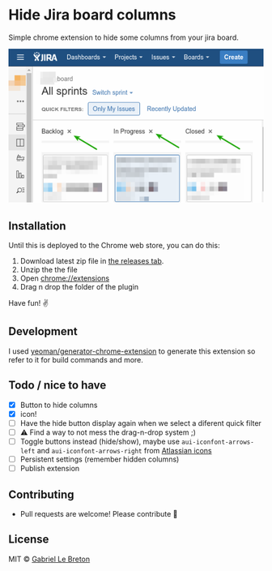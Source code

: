 # Hide Jira board columns

Simple chrome extension to hide some columns from your jira board.

![Jira example](/doc/jira-example.png)

## Installation

Until this is deployed to the Chrome web store, you can do this:

1. Download latest zip file in [the releases tab](https://github.com/GabLeRoux/ansi-colors-chrome-extension/releases).
2. Unzip the the file
3. Open [chrome://extensions](chrome://extensions)
4. Drag n drop the folder of the plugin

Have fun! :v:

## Development

I used [yeoman/generator-chrome-extension](https://github.com/yeoman/generator-chrome-extension) to generate this extension so refer to it for build commands and more.

## Todo / nice to have

- [x] Button to hide columns
- [x] icon!
- [ ] Have the hide button display again when we select a diferent quick filter
- [ ] :warning: Find a way to not mess the drag-n-drop system ;)
- [ ] Toggle buttons instead (hide/show), maybe use `aui-iconfont-arrows-left` and `aui-iconfont-arrows-right` from [Atlassian icons](https://docs.atlassian.com/aui/5.5.1/docs/icons.html)
- [ ] Persistent settings (remember hidden columns)
- [ ] Publish extension

## Contributing

* Pull requests are welcome! Please contribute :rocket:

## License

MIT © [Gabriel Le Breton](https://gableroux.com/)
